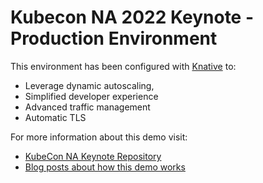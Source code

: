 # Kubecon NA 2022 Keynote - Production Environment

This environment has been configured with [Knative](https://knative.dev) to:
- Leverage dynamic autoscaling, 
- Simplified developer experience 
- Advanced traffic management
- Automatic TLS

For more information about this demo visit: 
- [KubeCon NA Keynote Repository](https://github.com/salaboy/kubecon-na-keynote)
- [Blog posts about how this demo works](https://salaboy.com)
